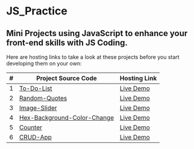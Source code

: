 # JS_Practice

## Mini Projects using JavaScript to enhance your front-end skills with JS Coding.

Here are hosting links to take a look at these projects before you start developing them on your own:

| #   | Project Source Code                | Hosting Link                                                           |
| --- | ---------------------------------- | ---------------------------------------------------------------------- |
| 1   | [To-Do-List](https://github.com/BishoySedra/To-Do-List) | [Live Demo](https://bishoysedra.github.io/To-Do-List) |
| 2   | [Random-Quotes](https://github.com/BishoySedra/Random_Quotes) | [Live Demo](https://bishoysedra.github.io/Random_Quotes) |
| 3   | [Image-Slider](https://github.com/BishoySedra/Image_Slider) | [Live Demo](https://bishoysedra.github.io/Image_Slider) |
| 4   | [Hex-Background-Color-Change](https://github.com/BishoySedra/Hex_Background_Color_Change) | [Live Demo](https://bishoysedra.github.io/Hex_Background_Color_Change) |
| 5   | [Counter](https://github.com/BishoySedra/Counter) | [Live Demo](https://bishoysedra.github.io/Counter) |
| 6   | [CRUD-App](https://github.com/BishoySedra/CRUD-App) | [Live Demo](https://bishoysedra.github.io/CRUD-App/) |
